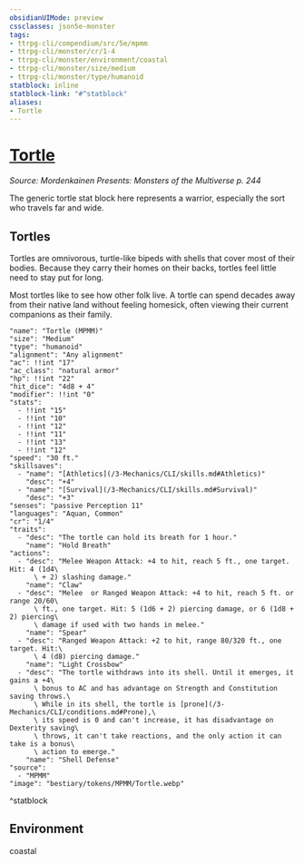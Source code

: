 ```yaml
---
obsidianUIMode: preview
cssclasses: json5e-monster
tags:
- ttrpg-cli/compendium/src/5e/mpmm
- ttrpg-cli/monster/cr/1-4
- ttrpg-cli/monster/environment/coastal
- ttrpg-cli/monster/size/medium
- ttrpg-cli/monster/type/humanoid
statblock: inline
statblock-link: "#^statblock"
aliases:
- Tortle
---
```

# [Tortle](3-Mechanics\CLI\bestiary\humanoid/tortle-mpmm.md)
*Source: Mordenkainen Presents: Monsters of the Multiverse p. 244*  

The generic tortle stat block here represents a warrior, especially the sort who travels far and wide.

## Tortles

Tortles are omnivorous, turtle-like bipeds with shells that cover most of their bodies. Because they carry their homes on their backs, tortles feel little need to stay put for long.

Most tortles like to see how other folk live. A tortle can spend decades away from their native land without feeling homesick, often viewing their current companions as their family.

```statblock
"name": "Tortle (MPMM)"
"size": "Medium"
"type": "humanoid"
"alignment": "Any alignment"
"ac": !!int "17"
"ac_class": "natural armor"
"hp": !!int "22"
"hit_dice": "4d8 + 4"
"modifier": !!int "0"
"stats":
  - !!int "15"
  - !!int "10"
  - !!int "12"
  - !!int "11"
  - !!int "13"
  - !!int "12"
"speed": "30 ft."
"skillsaves":
  - "name": "[Athletics](/3-Mechanics/CLI/skills.md#Athletics)"
    "desc": "+4"
  - "name": "[Survival](/3-Mechanics/CLI/skills.md#Survival)"
    "desc": "+3"
"senses": "passive Perception 11"
"languages": "Aquan, Common"
"cr": "1/4"
"traits":
  - "desc": "The tortle can hold its breath for 1 hour."
    "name": "Hold Breath"
"actions":
  - "desc": "Melee Weapon Attack: +4 to hit, reach 5 ft., one target. Hit: 4 (1d4\
      \ + 2) slashing damage."
    "name": "Claw"
  - "desc": "Melee  or Ranged Weapon Attack: +4 to hit, reach 5 ft. or range 20/60\
      \ ft., one target. Hit: 5 (1d6 + 2) piercing damage, or 6 (1d8 + 2) piercing\
      \ damage if used with two hands in melee."
    "name": "Spear"
  - "desc": "Ranged Weapon Attack: +2 to hit, range 80/320 ft., one target. Hit:\
      \ 4 (d8) piercing damage."
    "name": "Light Crossbow"
  - "desc": "The tortle withdraws into its shell. Until it emerges, it gains a +4\
      \ bonus to AC and has advantage on Strength and Constitution saving throws.\
      \ While in its shell, the tortle is [prone](/3-Mechanics/CLI/conditions.md#Prone),\
      \ its speed is 0 and can't increase, it has disadvantage on Dexterity saving\
      \ throws, it can't take reactions, and the only action it can take is a bonus\
      \ action to emerge."
    "name": "Shell Defense"
"source":
  - "MPMM"
"image": "bestiary/tokens/MPMM/Tortle.webp"
```
^statblock

## Environment

coastal